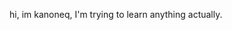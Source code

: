 hi, im kanoneq, I'm trying to learn anything actually.

<!---
kanoneq/kanoneq is a ✨ special ✨ repository because its `README.md` (this file) appears on your GitHub profile.
You can click the Preview link to take a look at your changes.
--->
